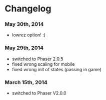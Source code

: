 # Changelog

### May 30th, 2014
* lowrez option! :) 

### May 29th, 2014
* switched to Phaser 2.0.5
* fixed wrong scaling for mobile
* fixed wrong init of states (passing in game)

### March 15th, 2014
* switched to Phaser V2.0.0

